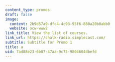 ```yaml
---
content_type: promos
draft: false
image:
  content: 2b9d57a9-dfc4-4c93-95f6-880a20b0abb0
  website: ocw-www2
link_title: View the list of courses.
link_url: https://chalk-radio.simplecast.com/
subtitle: Subtitle for Promo 1
title: a
uid: 7ad88e23-6b87-47aa-9c75-9804604dbefd
---
```

